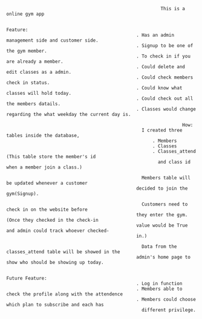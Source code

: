                                                              This is a online gym app
                                                              
                                                                     Feature:
                                                    . Has an admin management side and customer side.
                                                    . Signup to be one of the gym member.
                                                    . To check in if you are already a member.
                                                    . Could delete and edit classes as a admin.
                                                    . Could check members check in status.
                                                    . Could know what classes will hold today.
                                                    . Could check out all the members datails.
                                                    . Classes would change regarding the what weekday the current day is.
                                                   
                                                                     How:
                                                      I created three tables inside the database,
                                                          . Members
                                                          . Classes
                                                          . Classes_attend (This table store the member's id
                                                            and class id when a member join a class.)
                                                            
                                                      Members table will be updated whenever a customer
                                                    decided to join the gym(Signup).
                                                    
                                                      Customers need to check in on the website before   
                                                    they enter the gym.(Once they checked in the check-in
                                                    value would be True and admin could track whoever checked-
                                                    in.)
                                                      
                                                      Data from the classes_attend table will be showed in the
                                                    admin's home page to show who should be showing up today.
                                                    
                                                                     Future Feature:
                                                    . Log in function
                                                    . Members able to check the profile along with the attendence
                                                    . Members could choose which plan to subscribe and each has
                                                      different privilege.
                                                      
                                                                     
                                                          

